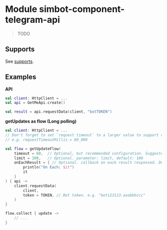 # Module simbot-component-telegram-api

> TODO

## Supports

See [supports](supports.md).

## Examples

**API**

```Kotlin
val client: HttpClient = ...
val api = GetMeApi.create()

val result = api.requestData(client, "botTOKEN")
```

**getUpdates as flow (Long polling)**

```Kotlin
val client: HttpClient = ...
// Don't forget to set `request timeout` to a larger value to support client's long polling,
// e.g. requestTimeoutMillis = 60_000

val flow = getUpdateFlow(
    timeout = 60,  // Optional, but recommended configuration. Suggested `timeout` (to millis) <= `requestTimeout` millis
    limit = 100,   // Optional. parameter: limit, default: 100
    onEachResult = { // Optional. callback on eack result responsed. Default is `{ it }`
        println("On Each: $it")
        it
    }
) { api ->
    client.requestData(
        client,
        token = TOKEN, // Bot token. e.g. "bot123123.aaabbbccc"
    )
}

flow.collect { update ->
    // ...
}
```
